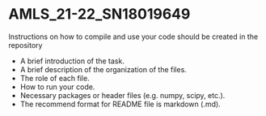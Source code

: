 # AMLS_21-22_SN18019649

Instructions on how to compile and use your code should be created in the repository
* A brief introduction of the task.
* A brief description of the organization of the files.
* The role of each file.
* How to run your code.
* Necessary packages or header files (e.g. numpy, scipy, etc.).
* The recommend format for README file is markdown (.md). 